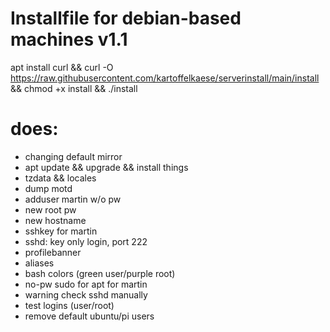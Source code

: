 # Installfile for debian-based machines v1.1
apt install curl && curl -O https://raw.githubusercontent.com/kartoffelkaese/serverinstall/main/install && chmod +x install && ./install

# does:
- changing default mirror
- apt update && upgrade && install things
- tzdata && locales
- dump motd
- adduser martin w/o pw
- new root pw
- new hostname
- sshkey for martin
- sshd: key only login, port 222
- profilebanner
- aliases
- bash colors (green user/purple root)
- no-pw sudo for apt for martin
- warning check sshd manually
- test logins (user/root)
- remove default ubuntu/pi users
